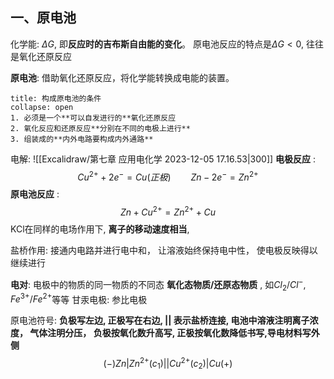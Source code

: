 ## 一、原电池
化学能: $\Delta G$, 即**反应时的吉布斯自由能的变化**。
原电池反应的特点是$\Delta G < 0$, 往往是氧化还原反应

**原电池**: 借助氧化还原反应，将化学能转换成电能的装置。

`````ad-note
title: 构成原电池的条件
collapse: open
1. 必须是一个**可以自发进行的**氧化还原反应
2. 氧化反应和还原反应**分别在不同的电极上进行**
3. 组装成的**内外电路要构成内外通路**
`````

电解: 
![[Excalidraw/第七章 应用电化学 2023-12-05 17.16.53|300]]
**电极反应** : 
$$Cu^{2 +} + 2e^{-} = Cu (正极)\qquad  Zn - 2e^{-} = Zn^{2+}$$
**原电池反应** : 
$$Zn + Cu^{2+} = Zn^{2+} + Cu$$
KCl在同样的电场作用下, **离子的移动速度相当**, 

盐桥作用: 接通内电路并进行电中和， 让溶液始终保持电中性， 使电极反映得以继续进行


**电对**: 电极中的物质的同一物质的不同态
**氧化态物质/还原态物质** , 如$Cl_{2}/Cl^{-}$, $Fe^{3+}/Fe^{2+}$等等
甘汞电极: 参比电极

原电池符号: **负极写左边, 正极写在右边, || 表示盐桥连接, 电池中溶液注明离子浓度， 气体注明分压， 负极按氧化数升高写, 正极按氧化数降低书写,导电材料写外侧**
$$(-)Zn|Zn^{2+}(c_{1})|| Cu^ {2+}(c_{2})| Cu(+)$$
